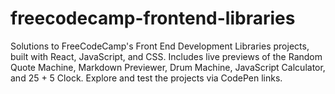 # freecodecamp-frontend-libraries
Solutions to FreeCodeCamp's Front End Development Libraries projects, built with React, JavaScript, and CSS. Includes live previews of the Random Quote Machine, Markdown Previewer, Drum Machine, JavaScript Calculator, and 25 + 5 Clock. Explore and test the projects via CodePen links.
